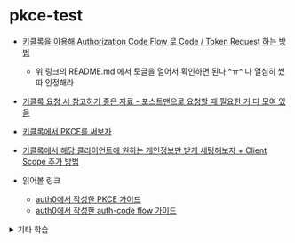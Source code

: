 # pkce-test

- [키클록을 이용해 Authorization Code Flow 로 Code / Token Request 하는 방법](https://github.com/inseo24/pkce-test/blob/main/keycloak-21.0.2/README.md#authorization-code-flow--keyclaok)
  - 위 링크의 README.md 에서 토글을 열어서 확인하면 된다 ^ㅠ^ 나 열심히 썼따 인정해라 
- [키클록 요청 시 참고하기 좋은 자료 - 포스트맨으로 요청할 때 필요한 거 다 모여 있음](https://www.postman.com/credshare/workspace/keycloak-sso/request/14351307-d7e4bff4-a72b-46c6-964f-d0ad6c2b3703)
- [키클록에서 PKCE를 써보자](https://github.com/inseo24/pkce-test/blob/main/keycloak-21.0.2/README.md#authorization-code-flow-with-pkce--keyclaok)
- [키클록에서 해당 클라이언트에 원하는 개인정보만 받게 세팅해보자 + Client Scope 추가 방법](https://github.com/inseo24/pkce-test/blob/main/keycloak-21.0.2/README.md#consent%EA%B6%8C%ED%95%9C-%EB%8F%99%EC%9D%98--default-scope)

- 읽어볼 링크
  - [auth0에서 작성한 PKCE 가이드](https://auth0.com/docs/get-started/authentication-and-authorization-flow/call-your-api-using-the-authorization-code-flow-with-pkce)
  - [auth0에서 작성한 auth-code flow 가이드](https://auth0.com/docs/get-started/authentication-and-authorization-flow/call-your-api-using-the-authorization-code-flow)


<details>
  <summary>기타 학습</summary>
  
- nonce : Number used ONCE, 일회용으로 사용하기 위해 생성하는 난수
  - nonce 자체는 키클록에서 생성하는게 아니라, 클라이언트에서 생성하고 요청에 포함함
  - 재전송 방지 목적
  
- state : CSRF(Cross-Site Request Forgery) 공격 방지, 클라이언트 생성하고 OAuth2 인증 프로세스 내내 유지
  - 일반적으로 난수와 함께 시간 정보나 사용자 세션 같은 추가 정보를 사용해 생성
  
</details>
